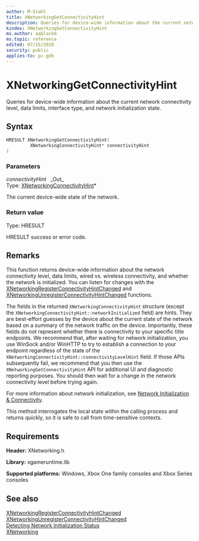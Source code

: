 ```yaml
---
author: M-Stahl
title: XNetworkingGetConnectivityHint
description: Queries for device-wide information about the current network connectivity level, data limits, interface type, and network initialization state.
kindex: XNetworkingGetConnectivityHint
ms.author: aablackm
ms.topic: reference
edited: 07/15/2020
security: public
applies-to: pc-gdk
---
```


# XNetworkingGetConnectivityHint

Queries for device-wide information about the current network connectivity level, data limits, interface type, and network initialization state. 

## Syntax

```cpp
HRESULT XNetworkingGetConnectivityHint(
         XNetworkingConnectivityHint* connectivityHint
)
```

### Parameters

*connectivityHint* &nbsp;&nbsp;\_Out\_  
Type: [XNetworkingConnectivityHint](../structs/xnetworkingconnectivityhint.md)\*

The current device-wide state of the network. 

### Return value

Type: HRESULT

HRESULT success or error code.

## Remarks 

This function returns device-wide information about the network connectivity level, data limits, wired vs. wireless connectivity, and whether the network is initialized. You can listen for changes with the [XNetworkingRegisterConnectivityHintChanged](xnetworkingregisterconnectivityhintchanged.md) and [XNetworkingUnregisterConnectivityHintChanged](xnetworkingunregisterconnectivityhintchanged.md) functions. 

The fields in the returned `XNetworkingConnectivityHint` structure (except the `XNetworkingConnectivityHint::networkInitialized` field) are hints. They are best-effort guesses by the device about the current state of the network based on a summary of the network traffic on the device. Importantly, these fields do not represent whether there is connectivity to your specific title endpoints. We recommend that, after waiting for network initialization, you use WinSock and/or WinHTTP to try to establish a connection to your endpoint regardless of the state of the `XNetworkingConnectivityHint::connectivityLevelHint` field. If those APIs subsequently fail, we recommend that you then use the `XNetworkingGetConnectivityHint` API for additional UI and diagnostic reporting purposes. You should then wait for a change in the network connectivity level before trying again. 

For more information about network initialization, see [Network Initialization & Connectivity](../../../../networking/overviews/initialization-connectivity-networking.md#ID4ETA). 

This method interrogates the local state within the calling process and returns quickly, so it is safe to call from time-sensitive contexts.

## Requirements

**Header:** XNetworking.h

**Library:** xgameruntime.lib
  
**Supported platforms:** Windows, Xbox One family consoles and Xbox Series consoles  
  
## See also  

[XNetworkingRegisterConnectivityHintChanged](xnetworkingregisterconnectivityhintchanged.md)  
[XNetworkingUnregisterConnectivityHintChanged](xnetworkingunregisterconnectivityhintchanged.md)  
[Detecting Network Initialization Status](../../../../networking/overviews/initialization-connectivity-networking.md)  
[XNetworking](../xnetworking_members.md)  
  